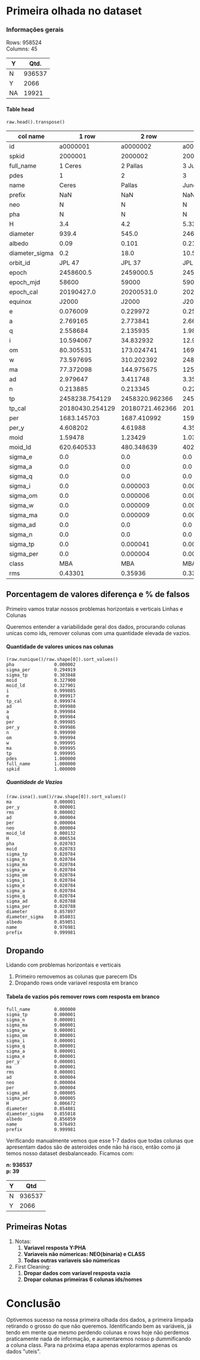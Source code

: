 # Primeira olhada no dataset


### Informações gerais

Rows: 958524  
Columns: 45

  Y | Qtd.
 ---|---
N   | 936537
Y   |  2066
NA  | 19921


#### Table head
    raw.head().transpose()
col name | 1 row | 2 row | 3 row
---|---|---|---
id              |       a0000001 |        a0000002 |       a0000003
spkid           |        2000001 |         2000002 |        2000003
full_name       |        1 Ceres |        2 Pallas |         3 Juno
pdes            |              1 |               2 |              3
name            |          Ceres |          Pallas |           Juno
prefix          |            NaN |             NaN |            NaN
neo             |              N |               N |              N
pha             |              N |               N |              N
H               |            3.4 |             4.2 |           5.33
diameter        |          939.4 |           545.0 |        246.596
albedo          |           0.09 |           0.101 |          0.214
diameter_sigma  |            0.2 |            18.0 |         10.594
orbit_id        |         JPL 47 |          JPL 37 |        JPL 112
epoch           |      2458600.5 |       2459000.5 |      2459000.5
epoch_mjd       |          58600 |           59000 |          59000
epoch_cal       |     20190427.0 |      20200531.0 |     20200531.0
equinox         |          J2000 |           J2000 |          J2000
e               |       0.076009 |        0.229972 |       0.256936
a               |       2.769165 |        2.773841 |       2.668285
q               |       2.558684 |        2.135935 |       1.982706
i               |      10.594067 |       34.832932 |      12.991043
om              |      80.305531 |      173.024741 |     169.851482
w               |      73.597695 |      310.202392 |     248.066193
ma              |      77.372098 |      144.975675 |     125.435355
ad              |       2.979647 |        3.411748 |       3.353865
n               |       0.213885 |        0.213345 |       0.226129
tp              | 2458238.754129 |  2458320.962366 |  2458445.79219
tp_cal          |20180430.254129 | 20180721.462366 | 20181123.29219
per             |    1683.145703 |     1687.410992 |    1592.013769
per_y           |       4.608202 |         4.61988 |       4.358696
moid            |        1.59478 |         1.23429 |        1.03429
moid_ld         |     620.640533 |      480.348639 |     402.514639
sigma_e         |            0.0 |             0.0 |            0.0
sigma_a         |            0.0 |             0.0 |            0.0
sigma_q         |            0.0 |             0.0 |            0.0
sigma_i         |            0.0 |        0.000003 |       0.000003
sigma_om        |            0.0 |        0.000006 |       0.000017
sigma_w         |            0.0 |        0.000009 |       0.000018
sigma_ma        |            0.0 |        0.000009 |       0.000008
sigma_ad        |            0.0 |             0.0 |            0.0
sigma_n         |            0.0 |             0.0 |            0.0
sigma_tp        |            0.0 |        0.000041 |       0.000035
sigma_per       |            0.0 |        0.000004 |       0.000003
class           |            MBA |             MBA |            MBA
rms             |        0.43301 |         0.35936 |        0.33848



## Porcentagem de valores diferença e % de falsos
Primeiro vamos tratar nossos problemas horizontais e verticais
Linhas e Colunas

Queremos entender a variabilidade geral dos dados, procurando colunas unicas como ids, remover colunas com uma quantidade elevada de vazios.

#### Quantidade de valores unicos nas colunas

    (raw.nunique()/raw.shape[0]).sort_values()
    pha               0.000002
    sigma_per         0.294919
    sigma_tp          0.303848
    moid              0.327900
    moid_ld           0.327901
    i                 0.999885
    e                 0.999917
    tp_cal            0.999974
    ad                0.999980
    a                 0.999984
    q                 0.999984
    per               0.999985
    per_y             0.999986
    n                 0.999990
    om                0.999994
    w                 0.999995
    ma                0.999995
    tp                0.999995
    pdes              1.000000
    full_name         1.000000
    spkid             1.000000

##### Quantidade de Vazios
    (raw.isna().sum()/raw.shape[0]).sort_values()
    ma                0.000001
    per_y             0.000001
    rms               0.000002
    ad                0.000004
    per               0.000004
    neo               0.000004
    moid_ld           0.000132
    H                 0.006534
    pha               0.020783
    moid              0.020783
    sigma_tp          0.020784
    sigma_n           0.020784
    sigma_ma          0.020784
    sigma_w           0.020784
    sigma_om          0.020784
    sigma_i           0.020784
    sigma_e           0.020784
    sigma_a           0.020784
    sigma_q           0.020784
    sigma_ad          0.020788
    sigma_per         0.020788
    diameter          0.857897
    diameter_sigma    0.858031
    albedo            0.859051
    name              0.976981
    prefix            0.999981

## Dropando
Lidando com problemas horizontais e verticais
1. Primeiro removemos as colunas que parecem IDs
2. Dropando rows onde variavel resposta em branco


#### Tabela de vazios pós remover rows com resposta em branco
    full_name         0.000000
    sigma_tp          0.000001
    sigma_n           0.000001
    sigma_ma          0.000001
    sigma_w           0.000001
    sigma_om          0.000001
    sigma_i           0.000001
    sigma_q           0.000001
    sigma_a           0.000001
    sigma_e           0.000001
    per_y             0.000001
    ma                0.000001
    rms               0.000001
    ad                0.000004
    neo               0.000004
    per               0.000004
    sigma_ad          0.000005
    sigma_per         0.000005
    H                 0.006672
    diameter          0.854881
    diameter_sigma    0.855018
    albedo            0.856059
    name              0.976493
    prefix            0.999981

Verificando manualmente vemos que esse 1-7 dados que todas colunas que apresentam dados são de asteroides onde não há risco, então como já temos nosso dataset desbalanceado. Ficamos com:

**n: 936537  
p: 39**

  Y| Qtd
---|---
 N | 936537
 Y |  2066

## Primeiras Notas

1. Notas:
   1. **Variavel resposta Y:PHA**  
   2. **Variaveis não númericas: NEO(binaria) e CLASS**  
   3. **Todas outras variaveis são númericas**  
2. First Cleaning:
   1. **Dropar dados com variavel resposta vazia**
   2. **Dropar colunas primeiras 6 colunas ids/nomes**

# Conclusão
Optivemos sucesso na nossa primeira olhada dos dados, a primeira limpada retirando o grosso do que não queremos. Identificando bem as variáveis, já tendo em mente que mesmo perdendo colunas e rows hoje não perdemos praticamente nada de informação, e aumentaremos nosso p dummificando a coluna class.
Para na próxima etapa apenas explorarmos apenas os dados "uteis".